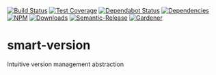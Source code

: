 [![Build Status](https://circleci.com/gh/blackflux/smart-version.png?style=shield)](https://circleci.com/gh/blackflux/smart-version)
[![Test Coverage](https://img.shields.io/coveralls/blackflux/smart-version/master.svg)](https://coveralls.io/github/blackflux/smart-version?branch=master)
[![Dependabot Status](https://api.dependabot.com/badges/status?host=github&repo=blackflux/smart-version)](https://dependabot.com)
[![Dependencies](https://david-dm.org/blackflux/smart-version/status.svg)](https://david-dm.org/blackflux/smart-version)
[![NPM](https://img.shields.io/npm/v/smart-version.svg)](https://www.npmjs.com/package/smart-version)
[![Downloads](https://img.shields.io/npm/dt/smart-version.svg)](https://www.npmjs.com/package/smart-version)
[![Semantic-Release](https://github.com/blackflux/js-gardener/blob/master/assets/icons/semver.svg)](https://github.com/semantic-release/semantic-release)
[![Gardener](https://github.com/blackflux/js-gardener/blob/master/assets/badge.svg)](https://github.com/blackflux/js-gardener)
# smart-version
Intuitive version management abstraction
